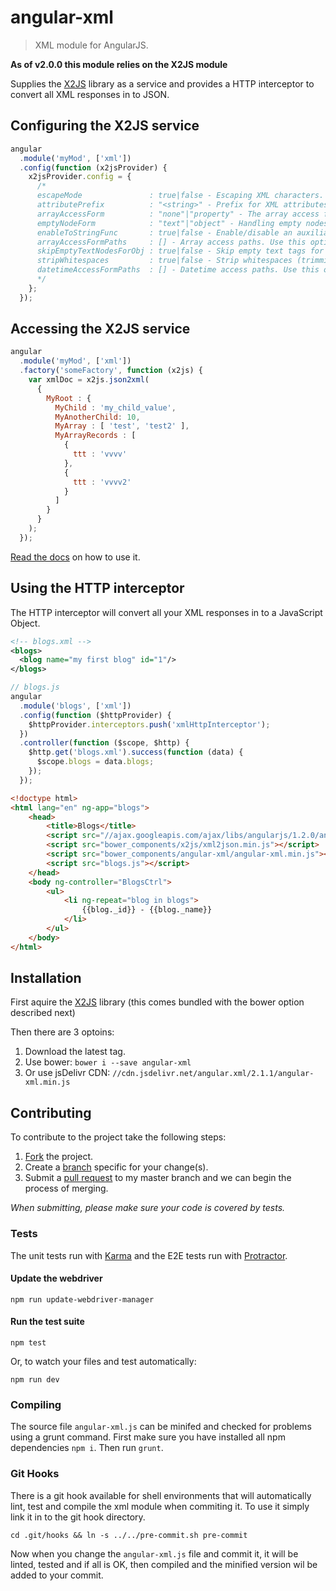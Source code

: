[X2JS]: https://code.google.com/p/x2js/

angular-xml
===========

> XML module for AngularJS.

**As of v2.0.0 this module relies on the X2JS module**

Supplies the [X2JS][] library as a service and provides a HTTP interceptor to convert all XML responses in to JSON.

Configuring the X2JS service
----------------------------

```js
angular
  .module('myMod', ['xml'])
  .config(function (x2jsProvider) {
    x2jsProvider.config = {
      /*
      escapeMode               : true|false - Escaping XML characters. Default is true from v1.1.0+
      attributePrefix          : "<string>" - Prefix for XML attributes in JSon model. Default is "_"
      arrayAccessForm          : "none"|"property" - The array access form (none|property). Use this property if you want X2JS generates an additional property <element>_asArray to access in array form for any XML element. Default is none from v1.1.0+
      emptyNodeForm            : "text"|"object" - Handling empty nodes (text|object) mode. When X2JS found empty node like <test></test> it will be transformed to test : '' for 'text' mode, or to Object for 'object' mode. Default is 'text'
      enableToStringFunc       : true|false - Enable/disable an auxiliary function in generated JSON objects to print text nodes with text/cdata. Default is true
      arrayAccessFormPaths     : [] - Array access paths. Use this option to configure paths to XML elements always in "array form". You can configure beforehand paths to all your array elements based on XSD or your knowledge. Every path could be a simple string (like 'parent.child1.child2'), a regex (like /.*\.child2/), or a custom function. Default is empty
      skipEmptyTextNodesForObj : true|false - Skip empty text tags for nodes with children. Default is true.
      stripWhitespaces         : true|false - Strip whitespaces (trimming text nodes). Default is true.
      datetimeAccessFormPaths  : [] - Datetime access paths. Use this option to configure paths to XML elements for "datetime form". You can configure beforehand paths to all your array elements based on XSD or your knowledge. Every path could be a simple string (like 'parent.child1.child2'), a regex (like /.*\.child2/), or a custom function. Default is empty
      */
    };
  });
```

Accessing the X2JS service
--------------------------

```js
angular
  .module('myMod', ['xml'])
  .factory('someFactory', function (x2js) {
    var xmlDoc = x2js.json2xml(
      {
        MyRoot : {
          MyChild : 'my_child_value',
          MyAnotherChild: 10,
          MyArray : [ 'test', 'test2' ],
          MyArrayRecords : [ 
            {
              ttt : 'vvvv' 
            },
            {
              ttt : 'vvvv2' 
            }
          ]
        }
      }
    );
  });
```

[Read the docs][X2JS] on how to use it.

Using the HTTP interceptor
--------------------------

The HTTP interceptor will convert all your XML responses in to a JavaScript Object.

```xml
<!-- blogs.xml -->
<blogs>
  <blog name="my first blog" id="1"/>
</blogs>
```

```js
// blogs.js
angular
  .module('blogs', ['xml'])
  .config(function ($httpProvider) {
    $httpProvider.interceptors.push('xmlHttpInterceptor');
  })
  .controller(function ($scope, $http) {
    $http.get('blogs.xml').success(function (data) {
      $scope.blogs = data.blogs;
    });
  });
```

```html
<!doctype html>
<html lang="en" ng-app="blogs">
    <head>
        <title>Blogs</title>
        <script src="//ajax.googleapis.com/ajax/libs/angularjs/1.2.0/angular.min.js"></script>
        <script src="bower_components/x2js/xml2json.min.js"></script>
        <script src="bower_components/angular-xml/angular-xml.min.js"></script>
        <script src="blogs.js"></script>
    </head>
    <body ng-controller="BlogsCtrl">
        <ul>
            <li ng-repeat="blog in blogs">
                {{blog._id}} - {{blog._name}}
            </li>
        </ul>
    </body>
</html>
```

Installation
------------

First aquire the [X2JS][] library (this comes bundled with the bower option described next)

Then there are 3 optoins:

1. Download the latest tag.
2. Use bower: `bower i --save angular-xml`
3. Or use jsDelivr CDN: `//cdn.jsdelivr.net/angular.xml/2.1.1/angular-xml.min.js`

Contributing
------------

To contribute to the project take the following steps:

1. [Fork](https://github.com/johngeorgewright/angular-xml/fork) the project.
2. Create a [branch](http://git-scm.com/docs/git-branch) specific for your change(s).
3. Submit a [pull request](https://help.github.com/articles/using-pull-requests/) to my master branch and we can begin the process of merging.

*When submitting, please make sure your code is covered by tests.*

### Tests

The unit tests run with [Karma](http://karma-runner.github.io/0.12/index.html) and the E2E tests run with [Protractor](https://github.com/angular/protractor).

#### Update the webdriver

```
npm run update-webdriver-manager
```

#### Run the test suite

```
npm test
```

Or, to watch your files and test automatically:

```
npm run dev
```

### Compiling

The source file `angular-xml.js` can be minifed and checked for problems using a grunt command. First make sure you have installed all npm dependencies `npm i`. Then run `grunt`.

[angular.element]: http://docs.angularjs.org/api/angular.element

### Git Hooks

There is a git hook available for shell environments that will automatically lint, test and compile the xml module when commiting it. To use it simply link it in to the git hook directory.

```
cd .git/hooks && ln -s ../../pre-commit.sh pre-commit
```

Now when you change the `angular-xml.js` file and commit it, it will be linted, tested and if all is OK, then compiled and the minified version wil be added to your commit.

